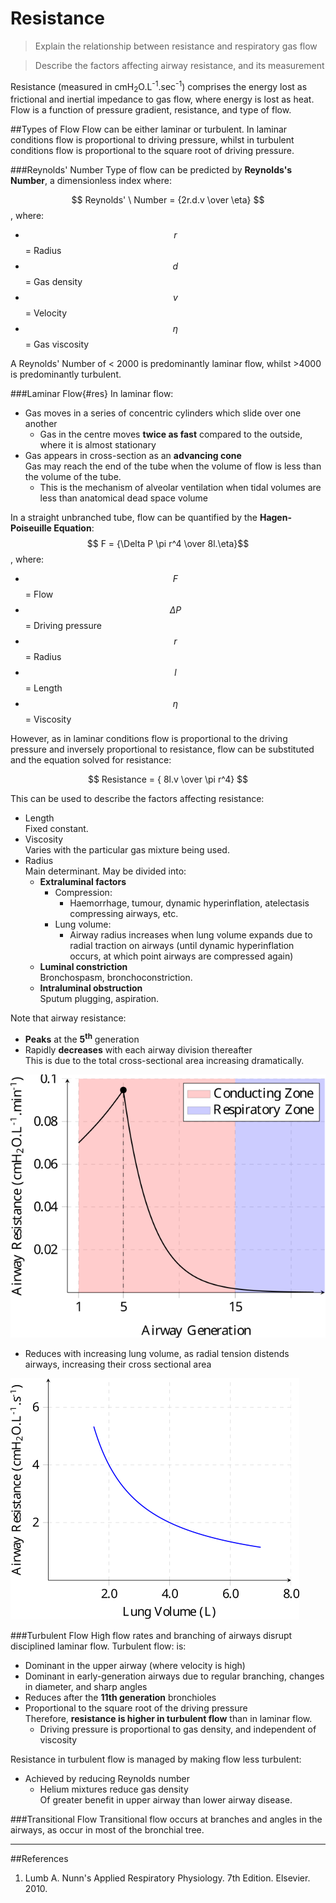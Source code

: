 # Resistance
> Explain the relationship between resistance and respiratory gas flow

<!--></!-->

> Describe the factors affecting airway resistance, and its measurement

Resistance (measured in cmH<sub>2</sub>O.L<sup>-1</sup>.sec<sup>-1</sup>) comprises the energy lost as frictional and inertial impedance to gas flow, where energy is lost as heat. Flow is a function of pressure gradient, resistance, and type of flow.

##Types of Flow
Flow can be either laminar or turbulent. In laminar conditions flow is proportional to driving pressure, whilst in turbulent conditions flow is proportional to the square root of driving pressure.

###Reynolds' Number
Type of flow can be predicted by **Reynolds's Number**, a dimensionless index where:

$$ Reynolds' \ Number = {2r.d.v \over \eta} $$, where:
* $$r$$ = Radius
* $$d$$ = Gas density
* $$v$$ = Velocity
* $$\eta$$ = Gas viscosity

A Reynolds' Number of < 2000 is predominantly laminar flow, whilst >4000 is predominantly turbulent.

###Laminar Flow{#res}
In laminar flow:
* Gas moves in a series of concentric cylinders which slide over one another  
  * Gas in the centre moves **twice as fast** compared to the outside, where it is almost stationary
* Gas appears in cross-section as an **advancing cone**  
Gas may reach the end of the tube when the volume of flow is less than the volume of the tube.
  * This is the mechanism of alveolar ventilation when tidal volumes are less than anatomical dead space volume


In a straight unbranched tube, flow can be quantified by the **Hagen-Poiseuille Equation**:  
$$ F = {\Delta P \pi r^4 \over 8l.\eta}$$, where:
* $$F$$ = Flow
* $$\Delta P$$ = Driving pressure
* $$r$$ = Radius
* $$l$$ = Length
* $$\eta$$ = Viscosity


However, as in laminar conditions flow is proportional to the driving pressure and inversely proportional to resistance, flow can be substituted and the equation solved for resistance:

$$ Resistance = { 8l.v \over \pi r^4} $$

This can be used to describe the factors affecting resistance:
* Length  
Fixed constant.
* Viscosity  
Varies with the particular gas mixture being used.
* Radius  
Main determinant. May be divided into:
  * **Extraluminal factors**
    * Compression:
      * Haemorrhage, tumour, dynamic hyperinflation, atelectasis compressing airways, etc.
    * Lung volume:
      * Airway radius increases when lung volume expands due to radial traction on airways (until dynamic hyperinflation occurs, at which point airways are compressed again)
  * **Luminal constriction**  
    Bronchospasm, bronchoconstriction.
  * **Intraluminal obstruction**  
    Sputum plugging, aspiration.
  
Note that airway resistance:
* **Peaks** at the **5<sup>th</sup>** generation
* Rapidly **decreases** with each airway division thereafter  
This is due to the total cross-sectional area increasing dramatically.

<img src="resources\airway-gen-vs-resistance.svg">


* Reduces with increasing lung volume, as radial tension distends airways, increasing their cross sectional area

<img src="resources\lungvol-vs-airway-resistance.svg">


###Turbulent Flow
High flow rates and branching of airways disrupt disciplined laminar flow. Turbulent flow: is:
* Dominant in the upper airway (where velocity is high)
* Dominant in early-generation airways due to regular branching, changes in diameter, and sharp angles
* Reduces after the **11th generation** bronchioles
* Proportional to the square root of the driving pressure  
Therefore, **resistance is higher in turbulent flow** than in laminar flow.
  * Driving pressure is proportional to gas density, and independent of viscosity

Resistance in turbulent flow is managed by making flow less turbulent:
  * Achieved by reducing Reynolds number
    * Helium mixtures reduce gas density  
    Of greater benefit in upper airway than lower airway disease.

###Transitional Flow
Transitional flow occurs at branches and angles in the airways, as occur in most of the bronchial tree.

---
##References
1. Lumb A. Nunn's Applied Respiratory Physiology. 7th Edition. Elsevier. 2010.

